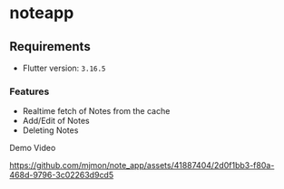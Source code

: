 # noteapp

## Requirements

- Flutter version: `3.16.5`

### Features

- Realtime fetch of Notes from the cache
- Add/Edit of Notes
- Deleting Notes

Demo Video

https://github.com/mjmon/note_app/assets/41887404/2d0f1bb3-f80a-468d-9796-3c02263d9cd5

